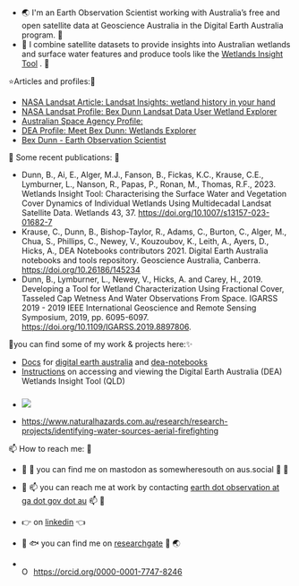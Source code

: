 - :earth_asia: I'm an Earth Observation Scientist working with Australia’s free and open satellite data at Geoscience Australia in the Digital Earth Australia program. :crocodile:
- :stars: I combine satellite datasets to provide insights into Australian wetlands and surface water features and produce tools like the [Wetlands Insight Tool](https://cmi.ga.gov.au/data-products/dea/608/dea-wetlands-insight-tool-qld#basics) . :hammer:

⭐Articles and profiles:🌴
- [NASA Landsat Article: Landsat Insights: wetland history in your hand](https://landsat.gsfc.nasa.gov/article/landsat-insights-wetland-history-in-your-hand/)
- [NASA Landsat Profile: Bex Dunn Landsat Data User Wetland Explorer](https://landsat.gsfc.nasa.gov/article/bex-dunn-landsat-data-user-wetland-explorer/)
- [Australian Space Agency Profile:](https://www.space.gov.au/node/308)
- [DEA Profile: Meet Bex Dunn: Wetlands Explorer](https://www.dea.ga.gov.au/article/bex-dunn)
- [Bex Dunn - Earth Observation Scientist](https://au.prosple.com/graduate-employers/geoscience-australia/day-in-the-life/bex-dunn)

📖 Some recent publications: 🍮
- Dunn, B., Ai, E., Alger, M.J., Fanson, B., Fickas, K.C., Krause, C.E., Lymburner, L., Nanson, R., Papas, P., Ronan, M., Thomas, R.F., 2023. Wetlands Insight Tool: Characterising the Surface Water and Vegetation Cover Dynamics of Individual Wetlands Using Multidecadal Landsat Satellite Data. Wetlands 43, 37. https://doi.org/10.1007/s13157-023-01682-7
- Krause, C., Dunn, B., Bishop-Taylor, R., Adams, C., Burton, C., Alger, M., Chua, S., Phillips, C., Newey, V., Kouzoubov, K., Leith, A., Ayers, D., Hicks, A., DEA Notebooks contributors 2021. Digital Earth Australia 
notebooks and tools repository. Geoscience Australia, Canberra. https://doi.org/10.26186/145234
- Dunn, B., Lymburner, L., Newey, V., Hicks, A. and Carey, H., 2019. Developing a Tool for Wetland Characterization Using Fractional Cover, Tasseled Cap Wetness And Water Observations From Space. IGARSS 2019 - 2019 IEEE International Geoscience and Remote Sensing Symposium, 2019, pp. 6095-6097. https://doi.org/10.1109/IGARSS.2019.8897806.

🌟you can find some of my work & projects here:✨
- [Docs](https://docs.dea.ga.gov.au/) for [digital earth australia](http://www.ga.gov.au/dea) and [dea-notebooks](https://github.com/GeoscienceAustralia/dea-notebooks) 
- [Instructions](https://wetlandinfo.des.qld.gov.au/wetlands/facts-maps/wetland-background/insight.html) on accessing and viewing the Digital Earth Australia (DEA) Wetlands Insight Tool (QLD)
- ### ![](https://media.giphy.com/media/u49ClRzCnd5LnBBx5l/giphy.gif)
- https://www.naturalhazards.com.au/research/research-projects/identifying-water-sources-aerial-firefighting

📫 How to reach me: 👋
- :herb: :ocean: you can find me on mastodon as somewheresouth on aus.social :frog: :herb:
- :email: :mailbox: you can reach me at work by contacting [earth dot observation at ga dot gov dot au](https://www.ga.gov.au/scientific-topics/earth-obs/contact-earth-observation-client-services) :mailbox: :wave:
- :point_right: on [linkedin](https://www.linkedin.com/in/bex-dunn/) :point_left:
- :leaves: :fish: you can find me on [researchgate](https://www.researchgate.net/profile/Bex_Dunn) :palm_tree: :earth_asia:

- <div itemscope itemtype="https://schema.org/Person"><a itemprop="sameAs" content="https://orcid.org/0000-0001-7747-8246" href="https://orcid.org/0000-0001-7747-8246" target="orcid.widget" rel="me noopener noreferrer" style="vertical-align:top;"><img src="https://orcid.org/sites/default/files/images/orcid_16x16.png" style="width:1em;margin-right:.5em;" alt="ORCID iD icon">https://orcid.org/0000-0001-7747-8246</a></div>
